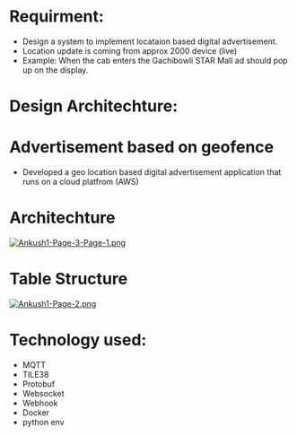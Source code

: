 # Requirment: 
  - Design a system to implement locataion based digital advertisement.
  - Location update is coming from approx 2000 device (live)
  - Example: When the cab enters the Gachibowli STAR Mall ad should pop up on the display.
 # Design Architechture:
 
# Advertisement based on geofence 
 - Developed a geo location based digital advertisement application that runs on a cloud platfrom (AWS) 
# Architechture
[![Ankush1-Page-3-Page-1.png](https://i.postimg.cc/430pgDhB/Ankush1-Page-3-Page-1.png)](https://postimg.cc/jWzD6kc7)

# Table Structure
[![Ankush1-Page-2.png](https://i.postimg.cc/g0k4t0cL/Ankush1-Page-2.png)](https://postimg.cc/k2zxBqb7)

 # Technology used:
   - MQTT
   - TILE38
   - Protobuf
   - Websocket
   - Webhook
   - Docker
   - python env
